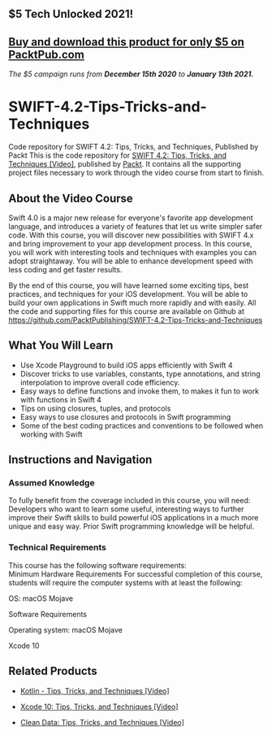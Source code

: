 ## $5 Tech Unlocked 2021!
[Buy and download this product for only $5 on PacktPub.com](https://www.packtpub.com/)
-----
*The $5 campaign         runs from __December 15th 2020__ to __January 13th 2021.__*

# SWIFT-4.2-Tips-Tricks-and-Techniques
Code repository for SWIFT 4.2: Tips, Tricks, and Techniques, Published by Packt
This is the code repository for [SWIFT 4.2: Tips, Tricks, and Techniques [Video]](https://www.packtpub.com/application-development/swift-42-tips-tricks-and-techniques-video?utm_source=github&utm_medium=repository&utm_campaign=9781789610680), published by [Packt](https://www.packtpub.com/?utm_source=github). It contains all the supporting project files necessary to work through the video course from start to finish.
## About the Video Course
Swift 4.0 is a major new release for everyone's favorite app development language, and introduces a variety of features that let us write simpler safer code. With this course, you will discover new possibilities with SWIFT 4.x and bring improvement to your app development process.
In this course, you will work with interesting tools and techniques with examples you can adopt straightaway. You will be able to enhance development speed with less coding and get faster results.

By the end of this course, you will have learned some exciting tips, best practices, and techniques for your iOS development. You will be able to build your own applications in Swift much more rapidly and with easily.
All the code and supporting files for this course are available on Github at https://github.com/PacktPublishing/SWIFT-4.2-Tips-Tricks-and-Techniques

<H2>What You Will Learn</H2>
<DIV class=book-info-will-learn-text>
<UL>
<LI>Use Xcode Playground to build iOS apps efficiently with Swift 4 
<LI>Discover tricks to use variables, constants, type annotations, and string interpolation to improve overall code efficiency. 
<LI>Easy ways to define functions and invoke them, to makes it fun to work with functions in Swift 4 
<LI>Tips on using closures, tuples, and protocols 
<LI>Easy ways to use closures and protocols in Swift programming 
<LI>Some of the best coding practices and conventions to be followed when working with Swift </LI></UL></DIV>

## Instructions and Navigation
### Assumed Knowledge
To fully benefit from the coverage included in this course, you will need:<br/>
Developers who want to learn some useful, interesting ways to further improve their Swift skills to build powerful iOS applications in a much more unique and easy way. Prior Swift programming knowledge will be helpful.
### Technical Requirements
This course has the following software requirements:<br/>
Minimum Hardware Requirements
For successful completion of this course, students will require the computer systems with at least the following:

OS: macOS Mojave

Software Requirements

Operating system: macOS Mojave

Xcode 10

## Related Products
* [Kotlin - Tips, Tricks, and Techniques [Video]](https://www.packtpub.com/application-development/kotlin-tips-tricks-and-techniques-video?utm_source=github&utm_medium=repository&utm_campaign=9781789349641)

* [Xcode 10: Tips, Tricks, and Techniques [Video]](https://www.packtpub.com/application-development/xcode-10-tips-tricks-and-techniques-video?utm_source=github&utm_medium=repository&utm_campaign=9781789614176)

* [Clean Data: Tips, Tricks, and Techniques [Video]](https://www.packtpub.com/big-data-and-business-intelligence/clean-data-tips-tricks-and-techniques-video?utm_source=github&utm_medium=repository&utm_campaign=9781789808902)

